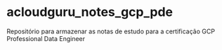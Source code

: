 # acloudguru_notes_gcp_pde
Repositório para armazenar as notas de estudo para a certificação GCP Professional Data Engineer
